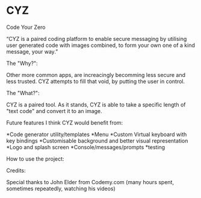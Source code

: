 # CYZ

Code Your Zero

“CYZ is a paired coding platform to enable secure messaging 
by utilising user generated code with images combined, 
to form your own one of a kind message, your way.”

The "Why?":

Other more common apps, are increacingly becomming 
less secure and less trusted. CYZ attempts to fill that void,
by putting the user in control.

The "What?":

CYZ is a paired tool. As it stands, CYZ is able to take a specific 
length of "text code" and convert it to an image. 

Future features I think CYZ would benefit from:

*Code generator utility/templates
*Menu
*Custom Virtual keyboard with key bindings
*Customisable background and better visual representation
*Logo and splash screen
*Console/messages/prompts
*testing

How to use the project:



Credits:

Special thanks to John Elder from Codemy.com (many hours spent, sometimes 
repeatedly, watching his videos)

